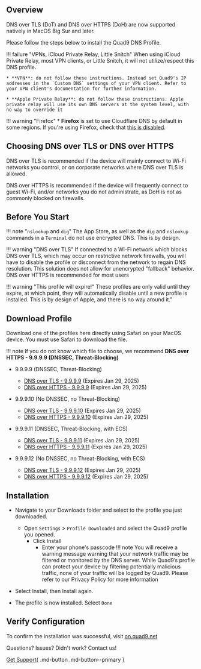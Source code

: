 ## Overview

DNS over TLS (DoT) and DNS over HTTPS (DoH) are now supported natively in MacOS Big Sur and later.

Please follow the steps below to install the Quad9 DNS Profile.

!!! failure "VPNs, iCloud Private Relay, Little Snitch"
    When using iCloud Private Relay, most VPN clients, or Little Snitch, it will not utilize/respect this DNS profile.

    * **VPN**: do not follow these instructions. Instead set Quad9's IP addresses in the `Custom DNS` settings of your VPN client. Refer to your VPN client's documentation for further information.
   
    * **Apple Private Relay**: do not follow these instructions. Apple private relay will use its own DNS servers at the system level, with no way to override it

!!! warning "Firefox"
    * **Firefox** is set to use Cloudflare DNS by default in some regions. If you're using Firefox, check that [this is disabled](https://support.mozilla.org/en-US/kb/dns-over-https#w_configure-doh-protection-settings).


## Choosing DNS over TLS or DNS over HTTPS

DNS over TLS is recommended if the device will mainly connect to Wi-Fi networks you control, or on corporate networks where DNS over TLS is allowed.

DNS over HTTPS is recommended if the device will frequently connect to guest Wi-Fi, and/or networks you do not administrate, as DoH is not as commonly blocked on firewalls.

## Before You Start

!!! note "`nslookup` and `dig`"
    The App Store, as well as the `dig` and `nslookup` commands in a `Terminal` do not use encrypted DNS. This is by design.

!!! warning "DNS over TLS"
    If connected to a Wi-Fi network which blocks DNS over TLS, which may occur on restrictive network firewalls, you will have to disable the profile or disconnect from the network to regain DNS resolution. This solution does not allow for unencrypted "fallback" behavior. DNS over HTTPS is recommended for most users

!!! warning "This profile will expire!"
    These profiles are only valid until they expire, at which point, they will automatically disable until a new profile is installed. This is by design of Apple, and there is no way around it."

## Download Profile
Download one of the profiles here directly using Safari on your MacOS device. You must use Safari to download the file.

!!! note
    If you do not know which file to choose, we recommend **DNS over HTTPS - 9.9.9.9 (DNSSEC, Threat-Blocking)**

* 9.9.9.9 (DNSSEC, Threat-Blocking)
    * [DNS over TLS - 9.9.9.9](https://docs.quad9.net/assets/mobileconfig/Quad9_Secured_DNS_over_TLS_20250129.mobileconfig) (Expires Jan 29, 2025)
    * [DNS over HTTPS - 9.9.9.9](https://docs.quad9.net/assets/mobileconfig/Quad9_Secured_DNS_over_HTTPS_20250129.mobileconfig) (Expires Jan 29, 2025)

* 9.9.9.10 (No DNSSEC, no Threat-Blocking)
    * [DNS over TLS - 9.9.9.10](https://docs.quad9.net/assets/mobileconfig/Quad9_un_Secured_DNS_over_TLS_20250129.mobileconfig) (Expires Jan 29, 2025)
    * [DNS over HTTPS  - 9.9.9.10](https://docs.quad9.net/assets/mobileconfig/Quad9_un_Secured_DNS_over_HTTPS_20250129.mobileconfig) (Expires Jan 29, 2025)

* 9.9.9.11 (DNSSEC, Threat-Blocking, with ECS)
    * [DNS over TLS - 9.9.9.11](https://docs.quad9.net/assets/mobileconfig/Quad9_Secured_DNS_over_TLS_ECS_20250129.mobileconfig) (Expires Jan 29, 2025)
    * [DNS over HTTPS - 9.9.9.11](https://docs.quad9.net/assets/mobileconfig/Quad9_Secured_DNS_over_HTTPS_ECS_20250129.mobileconfig) (Expires Jan 29, 2025)

* 9.9.9.12 (No DNSSEC, no Threat-Blocking, with ECS)
    * [DNS over TLS - 9.9.9.12](https://docs.quad9.net/assets/mobileconfig/Quad9_un_Secured_DNS_over_TLS_ECS_20250129.mobileconfig) (Expires Jan 29, 2025)
    * [DNS over HTTPS - 9.9.9.12](https://docs.quad9.net/assets/mobileconfig/Quad9_un_Secured_DNS_over_HTTPS_ECS_20250129.mobileconfig) (Expires Jan 29, 2025) 

## Installation

* Navigate to your Downloads folder and select to the profile you just downloaded.
    * Open `Settings` > `Profile Downloaded` and select the Quad9 profile you opened.
        * Click Install
            * Enter your phone's passcode
!!! note
    You will receive a warning message warning that your network traffic may be filtered or monitored by the DNS server. While Quad9’s profile can protect your device by filtering potentially malicious traffic, none of your traffic will be logged by Quad9. Please refer to our Privacy Policy for more information

* Select Install, then Install again.

* The profile is now installed. Select `Done`

## Verify Configuration

To confirm the installation was successful, visit [on.quad9.net](https://on.quad9.net)

Questions? Issues? Didn't work? Contact us!

[Get Support](https://quad9.net/support/contact){ .md-button .md-button--primary }
